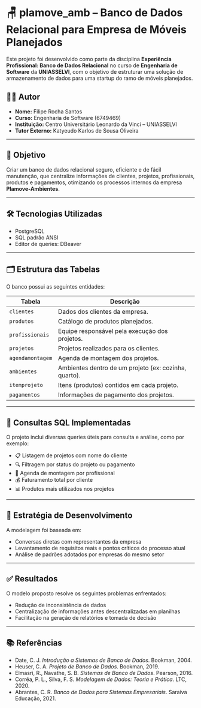 # 🪑 plamove_amb – Banco de Dados Relacional para Empresa de Móveis Planejados

Este projeto foi desenvolvido como parte da disciplina **Experiência Profissional: Banco de Dados Relacional** no curso de **Engenharia de Software** da **UNIASSELVI**, com o objetivo de estruturar uma solução de armazenamento de dados para uma startup do ramo de móveis planejados.

## 👨‍💼 Autor

- **Nome:** Filipe Rocha Santos  
- **Curso:** Engenharia de Software (6749469)  
- **Instituição:** Centro Universitário Leonardo da Vinci – UNIASSELVI  
- **Tutor Externo:** Katyeudo Karlos de Sousa Oliveira

---

## 📌 Objetivo

Criar um banco de dados relacional seguro, eficiente e de fácil manutenção, que centralize informações de clientes, projetos, profissionais, produtos e pagamentos, otimizando os processos internos da empresa **Plamove-Ambientes**.

---

## 🛠️ Tecnologias Utilizadas

- PostgreSQL
- SQL padrão ANSI
- Editor de queries: DBeaver

---

## 🗂️ Estrutura das Tabelas

O banco possui as seguintes entidades:

| Tabela            | Descrição |
|-------------------|-----------|
| `clientes`        | Dados dos clientes da empresa. |
| `produtos`        | Catálogo de produtos planejados. |
| `profissionais`   | Equipe responsável pela execução dos projetos. |
| `projetos`        | Projetos realizados para os clientes. |
| `agendamontagem`  | Agenda de montagem dos projetos. |
| `ambientes`       | Ambientes dentro de um projeto (ex: cozinha, quarto). |
| `itemprojeto`     | Itens (produtos) contidos em cada projeto. |
| `pagamentos`      | Informações de pagamento dos projetos. |

---

## 🔎 Consultas SQL Implementadas

O projeto inclui diversas queries úteis para consulta e análise, como por exemplo:

- 📋 Listagem de projetos com nome do cliente
- 🔍 Filtragem por status do projeto ou pagamento
- 📆 Agenda de montagem por profissional
- 💰 Faturamento total por cliente
- 📊 Produtos mais utilizados nos projetos

---

## 🧠 Estratégia de Desenvolvimento

A modelagem foi baseada em:
- Conversas diretas com representantes da empresa
- Levantamento de requisitos reais e pontos críticos do processo atual
- Análise de padrões adotados por empresas do mesmo setor

---

## ✅ Resultados

O modelo proposto resolve os seguintes problemas enfrentados:
- Redução de inconsistência de dados
- Centralização de informações antes descentralizadas em planilhas
- Facilitação na geração de relatórios e tomada de decisão

---

## 📚 Referências

- Date, C. J. *Introdução a Sistemas de Banco de Dados*. Bookman, 2004.  
- Heuser, C. A. *Projeto de Banco de Dados*. Bookman, 2019.  
- Elmasri, R., Navathe, S. B. *Sistemas de Banco de Dados*. Pearson, 2016.  
- Corrêa, P. L., Silva, F. S. *Modelagem de Dados: Teoria e Prática*. LTC, 2020.  
- Abrantes, C. R. *Banco de Dados para Sistemas Empresariais*. Saraiva Educação, 2021.
